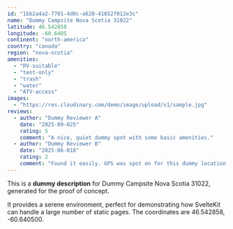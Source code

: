 ```yaml
---
id: "1bb2a4a2-7701-4d0c-a620-41652f012e3c"
name: "Dummy Campsite Nova Scotia 31022"
latitude: 46.542858
longitude: -60.6405
continent: "north-america"
country: "canada"
region: "nova-scotia"
amenities:
  - "RV-suitable"
  - "tent-only"
  - "trash"
  - "water"
  - "ATV-access"
images:
  - "https://res.cloudinary.com/demo/image/upload/v1/sample.jpg"
reviews:
  - author: "Dummy Reviewer A"
    date: "2025-09-025"
    rating: 5
    comment: "A nice, quiet dummy spot with some basic amenities."
  - author: "Dummy Reviewer B"
    date: "2025-06-018"
    rating: 2
    comment: "Found it easily. GPS was spot on for this dummy location."
---
```


This is a **dummy description** for Dummy Campsite Nova Scotia 31022, generated for the proof of concept.

It provides a serene environment, perfect for demonstrating how SvelteKit can handle a large number of static pages. The coordinates are 46.542858, -60.640500.
